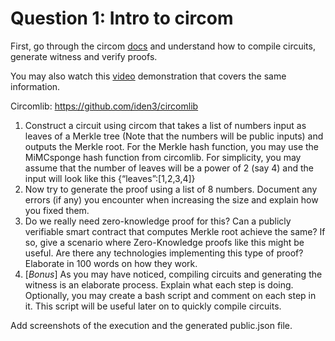 # Question 1: Intro to circom
First, go through the circom [docs](https://docs.circom.io/getting-started/installation/) and understand how to compile circuits, generate witness and verify proofs.

You may also watch this [video](https://youtu.be/9s1VLrjk5L4) demonstration that covers the same information.

Circomlib: https://github.com/iden3/circomlib

1. Construct a circuit using circom that takes a list of numbers input as leaves of a Merkle tree (Note that the numbers will be public inputs) and outputs the Merkle root. For the Merkle hash function, you may use the MiMCsponge hash function from circomlib. For simplicity, you may assume that the number of leaves will be a power of 2 (say 4) and the input will look like this {“leaves”:[1,2,3,4]}
2. Now try to generate the proof using a list of 8 numbers. Document any errors (if any) you encounter when increasing the size and explain how you fixed them.
3. Do we really need zero-knowledge proof for this? Can a publicly verifiable smart contract that computes Merkle root achieve the same? If so, give a scenario where Zero-Knowledge proofs like this might be useful. Are there any technologies implementing this type of proof? Elaborate in 100 words on how they work.
4. [_Bonus_] As you may have noticed, compiling circuits and generating the witness is an elaborate process. Explain what each step is doing. Optionally, you may create a bash script and comment on each step in it. This script will be useful later on to quickly compile circuits.

Add screenshots of the execution and the generated public.json file.
